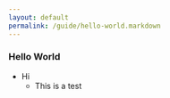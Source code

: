 ```yaml
---
layout: default
permalink: /guide/hello-world.markdown
---
```


### Hello World

-   Hi
    -   This is a test
